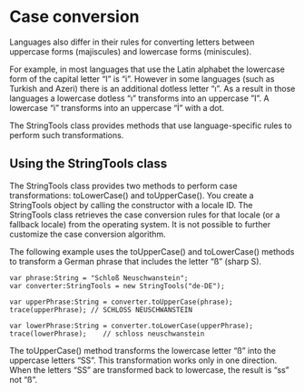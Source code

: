 # Case conversion

<div>

Languages also differ in their rules for converting letters between uppercase
forms (majiscules) and lowercase forms (miniscules).

For example, in most languages that use the Latin alphabet the lowercase form of
the capital letter “I” is “i”. However in some languages (such as Turkish and
Azeri) there is an additional dotless letter “ı”. As a result in those languages
a lowercase dotless “ı” transforms into an uppercase ”I”. A lowercase “i”
transforms into an uppercase “İ” with a dot.

The StringTools class provides methods that use language-specific rules to
perform such transformations.

</div>

<div>

## Using the StringTools class

<div>

The StringTools class provides two methods to perform case transformations:
toLowerCase() and toUpperCase(). You create a StringTools object by calling the
constructor with a locale ID. The StringTools class retrieves the case
conversion rules for that locale (or a fallback locale) from the operating
system. It is not possible to further customize the case conversion algorithm.

The following example uses the toUpperCase() and toLowerCase() methods to
transform a German phrase that includes the letter “ß” (sharp S).

    var phrase:String = "Schloß Neuschwanstein";
    var converter:StringTools = new StringTools("de-DE");

    var upperPhrase:String = converter.toUpperCase(phrase);
    trace(upperPhrase); // SCHLOSS NEUSCHWANSTEIN

    var lowerPhrase:String = converter.toLowerCase(upperPhrase);
    trace(lowerPhrase);    // schloss neuschwanstein

The toUpperCase() method transforms the lowercase letter “ß” into the uppercase
letters “SS”. This transformation works only in one direction. When the letters
“SS” are transformed back to lowercase, the result is “ss” not “ß”.

</div>

</div>

<div>

<div>

</div>

</div>
